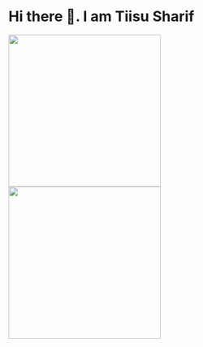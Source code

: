 # Hi there 👋. I am Tiisu Sharif
<img align = 'left' width= '300px'  src= 'https://github-readme-stats.vercel.app/api?username=Tiisu&show_icons=true' /> 
<img  align = 'left' width= '300px' src= 'https://github-readme-stats.vercel.app/api/top-langs/?username=Tiisu&layout=compact' />
